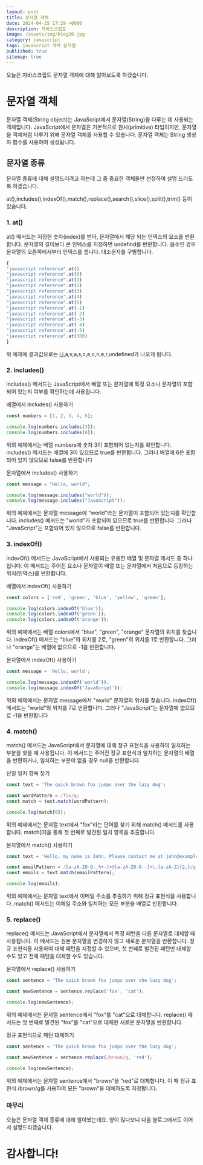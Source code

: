 ```yaml
---
layout: post
title: 문자열 객체
date: 2024-04-25 17:29 +0900
description: 자바스크립트
image: /assets/img/blog20.jpg
category: javascript 
tags: javascript 객체 문자열
published: true
sitemap: true
---
```


오늘은 자바스크립트 문자열 객체에 대해 알아보도록 하겠습니다.

# 문자열 객체
문자열 객체(String object)는 JavaScript에서 문자열(String)을 다루는 데 사용되는 객체입니다. JavaScript에서 문자열은 기본적으로 원시(primitive) 타입이지만, 문자열을 객체처럼 다루기 위해 문자열 객체를 사용할 수 있습니다. 문자열 객체는 String 생성자 함수를 사용하여 생성됩니다.

## 문자열 종류
문자열 종류에 대해 설명드리려고 하는데 그 중 중요한 객체들만 선정하여 설명 드리도록 하겠습니다.

at(),includes(),indexOf(),match(),replace(),search(),slice(),split(),trim() 등이 있습니다.

### 1. at()
at() 메서드는 지정한 숫자(index)를 받아, 문자열에서 해당 되는 인덱스의 요소를 반환합니다. 문자열의 길이보다 큰 인덱스를 지정하면 undefind를 반환합니다. 음수인 경우 문자열의 오른쪽에서부터 인덱스를 셉니다. 대소문자를 구별합니다.
````javascript
{
"javascript reference".at()      
"javascript reference".at(0)      
"javascript reference".at(1)      
"javascript reference".at(2)      
"javascript reference".at(3)     
"javascript reference".at(4)     
"javascript reference".at(5)     
"javascript reference".at(-1)     
"javascript reference".at(-2)     
"javascript reference".at(-3)     
"javascript reference".at(-4)     
"javascript reference".at(-5)     
"javascript reference".at(100)
}
````
위 예제에 결과값으로는 j,j,a,v,a,s,c,e,c,n,e,r,undefined가 나오게 됩니다.

### 2. includes()
includes() 메서드는 JavaScript에서 배열 또는 문자열에 특정 요소나 문자열이 포함되어 있는지 여부를 확인하는데 사용됩니다.

배열에서 includes() 사용하기
````javascript
const numbers = [1, 2, 3, 4, 5];

console.log(numbers.includes(3));
console.log(numbers.includes(6));
````
위의 예제에서는 배열 numbers에 숫자 3이 포함되어 있는지를 확인합니다. includes() 메서드는 배열에 3이 있으므로 true를 반환합니다. 그러나 배열에 6은 포함되어 있지 않으므로 false를 반환합니다

문자열에서 includes() 사용하기
````javascript
const message = "Hello, world";

console.log(message.includes("world"));
console.log(message.includes("JavaScript"));
````
위의 예제에서는 문자열 message에 "world"라는 문자열이 포함되어 있는지를 확인합니다. includes() 메서드는 "world"가 포함되어 있으므로 true를 반환합니다. 그러나 "JavaScript"는 포함되어 있지 않으므로 false를 반환합니다.

### 3. indexOf()
indexOf() 메서드는 JavaScript에서 사용되는 유용한 배열 및 문자열 메서드 중 하나입니다. 이 메서드는 주어진 요소나 문자열이 배열 또는 문자열에서 처음으로 등장하는 위치(인덱스)를 반환합니다. 

배열에서 indexOf() 사용하기
````javascript
const colors = ['red', 'green', 'blue', 'yellow', 'green'];

console.log(colors.indexOf('blue'));
console.log(colors.indexOf('green')); 
console.log(colors.indexOf('orange'));
````
위의 예제에서는 배열 colors에서 "blue", "green", "orange" 문자열의 위치를 찾습니다. indexOf() 메서드는 "blue"의 위치를 2로, "green"의 위치를 1로 반환합니다. 그러나 "orange"는 배열에 없으므로 -1을 반환합니다.

문자열에서 indexOf() 사용하기
````javascript
const message = 'Hello, world';

console.log(message.indexOf('world'));
console.log(message.indexOf('JavaScript'));
````
위의 예제에서는 문자열 message에서 "world" 문자열의 위치를 찾습니다. indexOf() 메서드는 "world"의 위치를 7로 반환합니다. 그러나 "JavaScript"는 문자열에 없으므로 -1을 반환합니다

### 4. match()
match() 메서드는 JavaScript에서 문자열에 대해 정규 표현식을 사용하여 일치하는 부분을 찾을 때 사용됩니다. 이 메서드는 주어진 정규 표현식과 일치하는 문자열의 배열을 반환하거나, 일치하는 부분이 없을 경우 null을 반환합니다.

단일 일치 항목 찾기
````javascript
const text = 'The quick brown fox jumps over the lazy dog';

const wordPattern = /fox/g;
const match = text.match(wordPattern);

console.log(match[0]);
````
위의 예제에서는 문자열 text에서 "fox"라는 단어를 찾기 위해 match() 메서드를 사용합니다. match[0]을 통해 첫 번째로 발견된 일치 항목을 추출합니다.

문자열에서 match() 사용하기
````javascript
const text = 'Hello, my name is John. Please contact me at john@example.com';

const emailPattern = /[a-zA-Z0-9._%+-]+@[a-zA-Z0-9.-]+\.[a-zA-Z]{2,}/g;
const emails = text.match(emailPattern);

console.log(emails);
````
위의 예제에서는 문자열 text에서 이메일 주소를 추출하기 위해 정규 표현식을 사용합니다. match() 메서드는 이메일 주소와 일치하는 모든 부분을 배열로 반환합니다.

### 5. replace()
replace() 메서드는 JavaScript에서 문자열에서 특정 패턴을 다른 문자열로 대체할 때 사용됩니다. 이 메서드는 원본 문자열을 변경하지 않고 새로운 문자열을 반환합니다. 정규 표현식을 사용하여 대체 패턴을 지정할 수 있으며, 첫 번째로 발견된 패턴만 대체할 수도 있고 전체 패턴을 대체할 수도 있습니다. 

문자열에서 replace() 사용하기
````javascript
const sentence = 'The quick brown fox jumps over the lazy dog';

const newSentence = sentence.replace('fox', 'cat');

console.log(newSentence);
````
위의 예제에서는 문자열 sentence에서 "fox"를 "cat"으로 대체합니다. replace() 메서드는 첫 번째로 발견된 "fox"를 "cat"으로 대체한 새로운 문자열을 반환합니다.


정규 표현식으로 패턴 대체하기
````javascript
const sentence = 'The quick brown fox jumps over the lazy dog';

const newSentence = sentence.replace(/brown/g, 'red');

console.log(newSentence);
````
위의 예제에서는 문자열 sentence에서 "brown"을 "red"로 대체합니다. 이 때 정규 표현식 /brown/g를 사용하여 모든 "brown"을 대체하도록 지정합니다.

### 마무리
오늘은 문자열 객체 종류에 대해 알아봤는데요. 양이 많다보니 다음 블로그에서도 이어서 설명드리겠습니다.
# 감사합니다!

